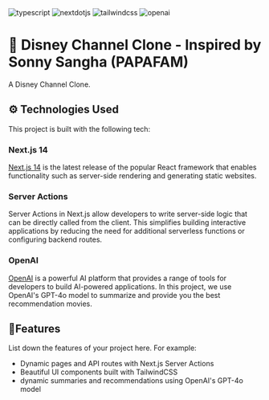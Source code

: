 <div>
  <div>
    <img src="https://img.shields.io/badge/-Typescript-black?style=for-the-badge&logoColor=white&logo=typescript&color=3178C6" alt="typescript" />
    <img src="https://img.shields.io/badge/-Next_._JS-black?style=for-the-badge&logoColor=white&logo=nextdotjs&color=000000" alt="nextdotjs" />
    <img src="https://img.shields.io/badge/-Tailwind_CSS-black?style=for-the-badge&logoColor=white&logo=tailwindcss&color=06B6D4" alt="tailwindcss" />
    <img src="https://img.shields.io/badge/-OpenAI-black?style=for-the-badge&logoColor=white&logo=openai&color=06B6D4" alt="openai" />

  </div>
</div>

# 🚀 Disney Channel Clone - Inspired by Sonny Sangha (PAPAFAM)

A Disney Channel Clone.

## ⚙️ Technologies Used

This project is built with the following tech:

### Next.js 14

[Next.js 14](https://nextjs.org/) is the latest release of the popular React framework that enables functionality such as server-side rendering and generating static websites.

### Server Actions

Server Actions in Next.js allow developers to write server-side logic that can be directly called from the client. This simplifies building interactive applications by reducing the need for additional serverless functions or configuring backend routes.

### OpenAI

[OpenAI](https://openai.com) is a powerful AI platform that provides a range of tools for developers to build AI-powered applications. In this project, we use OpenAI's GPT-4o model to summarize and provide you the best recommendation movies.

## 🔋Features

List down the features of your project here. For example:

- Dynamic pages and API routes with Next.js Server Actions
- Beautiful UI components built with TailwindCSS
- dynamic summaries and recommendations using OpenAI's GPT-4o model
